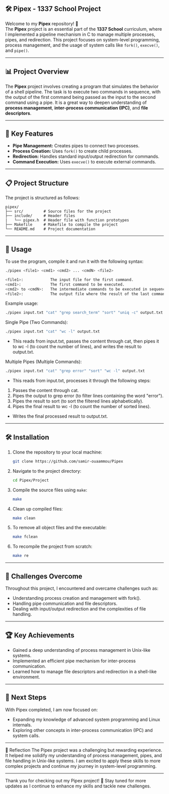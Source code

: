 ## 🛠️ Pipex - 1337 School Project

Welcome to my **Pipex** repository! 🚀  
The **Pipex** project is an essential part of the **1337 School** curriculum, where I implemented a pipeline mechanism in C to manage multiple processes, pipes, and redirection. This project focuses on system-level programming, process management, and the usage of system calls like `fork()`, `execve()`, and `pipe()`.

---

## 📊 Project Overview

The **Pipex** project involves creating a program that simulates the behavior of a shell pipeline. The task is to execute two commands in sequence, with the output of the first command being passed as the input to the second command using a pipe. It is a great way to deepen understanding of **process management**, **inter-process communication (IPC)**, and **file descriptors**.

---

## 🔧 Key Features

- **Pipe Management:** Creates pipes to connect two processes.
- **Process Creation:** Uses `fork()` to create child processes.
- **Redirection:** Handles standard input/output redirection for commands.
- **Command Execution:** Uses `execve()` to execute external commands.

---

## 📋 Project Structure

The project is structured as follows:

```
pipex/
├── src/         # Source files for the project
├── include/     # Header files
|   └── pipex.h  # Header file with function prototypes
├── Makefile     # Makefile to compile the project
└── README.md    # Project documentation
```

---

## 📂 Usage

To use the program, compile it and run it with the following syntax:

```bash
./pipex <file1> <cmd1> <cmd2> ... <cmdN> <file2>

<file1>:            The input file for the first command.
<cmd1>:             The first command to be executed.
<cmd2> to <cmdN>:   The intermediate commands to be executed in sequence.
<file2>:            The output file where the result of the last command will be written.
```
Example usage:
```bash
./pipex input.txt "cat" "grep search_term" "sort" "uniq -c" output.txt
```
Single Pipe (Two Commands):
```bash
./pipex input.txt "cat" "wc -l" output.txt
```
- This reads from input.txt, passes the content through cat, then pipes it to wc -l (to count the number of lines), and writes the result to output.txt.

Multiple Pipes (Multiple Commands):
```bash
./pipex input.txt "cat" "grep error" "sort" "wc -l" output.txt
```
- This reads from input.txt, processes it through the following steps:
1. Passes the content through cat.
2. Pipes the output to grep error (to filter lines containing the word "error").
3. Pipes the result to sort (to sort the filtered lines alphabetically).
4. Pipes the final result to wc -l (to count the number of sorted lines).
- Writes the final processed result to output.txt.

---

## 🛠️ Installation

1. Clone the repository to your local machine:
   ```bash
   git clone https://github.com/samir-ouaammou/Pipex
   ```

2. Navigate to the project directory:
   ```bash
   cd Pipex/Project
   ```

3. Compile the source files using `make`:
   ```bash
   make
   ```

4. Clean up compiled files:
   ```bash
   make clean
   ```

5. To remove all object files and the executable:
   ```bash
   make fclean
   ```

6. To recompile the project from scratch:
   ```bash
   make re
   ```
---

## 🎯 Challenges Overcome
Throughout this project, I encountered and overcame challenges such as:
- Understanding process creation and management with fork().
- Handling pipe communication and file descriptors.
- Dealing with input/output redirection and the complexities of file handling.

---

## 🏆 Key Achievements
- Gained a deep understanding of process management in Unix-like systems.
- Implemented an efficient pipe mechanism for inter-process communication.
- Learned how to manage file descriptors and redirection in a shell-like environment.

---

## 🚀 Next Steps
With Pipex completed, I am now focused on:
- Expanding my knowledge of advanced system programming and Linux internals.
- Exploring other concepts in inter-process communication (IPC) and system calls.

---

🌟 Reflection
The Pipex project was a challenging but rewarding experience. It helped me solidify my understanding of process management, pipes, and file handling in Unix-like systems. I am excited to apply these skills to more complex projects and continue my journey in system-level programming.

---

Thank you for checking out my Pipex project! 🚀
Stay tuned for more updates as I continue to enhance my skills and tackle new challenges.
